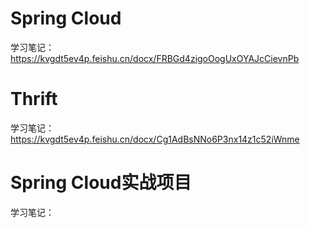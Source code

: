 # Spring Cloud

学习笔记：https://kvgdt5ev4p.feishu.cn/docx/FRBGd4zigoOogUxOYAJcCievnPb

# Thrift

学习笔记：https://kvgdt5ev4p.feishu.cn/docx/Cg1AdBsNNo6P3nx14z1c52iWnme

# Spring Cloud实战项目

学习笔记：

[Thrift--轻量级、跨语言的RPC框架]: https://github.com/zhanghaok/Awesome-of-MicroService/blob/main/Thrift/Thrift--%E8%BD%BB%E9%87%8F%E7%BA%A7%E3%80%81%E8%B7%A8%E8%AF%AD%E8%A8%80%E7%9A%84RPC%E6%A1%86%E6%9E%B6.pdf	"Thrift--轻量级、跨语言的RPC框架"
